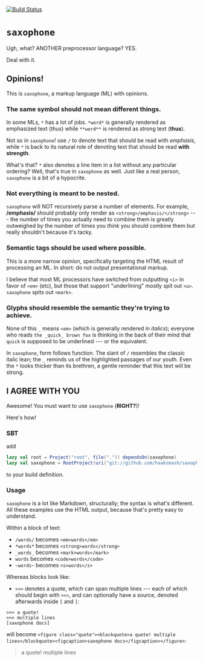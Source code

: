 [![Build Status](https://travis-ci.org/haaksmash/saxophone.svg?branch=master)](https://travis-ci.org/haaksmash/saxophone)

# `saxophone`
Ugh, what? ANOTHER preprocessor language? YES.

Deal with it.

## Opinions!
This is `saxophone`, a markup language (ML) with opinions.

### The same symbol should not mean different things.
In some MLs, `*` has a lot of jobs. `*word*` is generally rendered as emphasized text (*thus*) while `**word**` is rendered as strong text (**thus**).

Not so in `saxophone`! use `/` to denote text that should be read with *emphasis*, while `*` is back to its natural role of denoting text that should be read **with strength**.

What's that? `*` also denotes a line item in a list without any particular ordering? Well, that's true in `saxophone` as well. Just like a real person, `saxophone` is a bit of a hypocrite.

### Not everything is meant to be nested.
`saxophone` will NOT recursively parse a number of elements. For example, **/emphasis/**  should probably only render as `<strong>/emphasis/</strong>` --- the number of times you actually need to combine them is greatly outweighed by the number of times you *think* you should combine them but really shouldn't because it's tacky.

### Semantic tags should be used where possible.
This is a more narrow opinion, specifically targeting the HTML result of processing an ML. In short: do not output presentational markup.

I believe that most ML processors have switched from outputting `<i>` in favor of `<em>` (etc), but those that support "underlining" mostly spit out `<u>`. `saxophone` spits out `<mark>`.

### Glyphs should resemble the semantic they're trying to achieve.
None of this `_` means `<em>` (which is generally rendered in *italics*); everyone who reads `the _quick_ brown fox` is thinking in the back of their mind that `quick` is supposed to be underlined --- or the equivalent.

In `saxophone`, form follows function. The slant of `/` resembles the classic italic lean; the `_` reminds us of the highlighted passages of our youth. Even the `*` looks thicker than its brethren, a gentle reminder that this text will be strong.

## I AGREE WITH YOU
Awesome! You must want to use `saxophone` (**RIGHT?**)!

Here's how!

### SBT
add

```scala
lazy val root = Project("root", file(".")) dependsOn(saxophone)
lazy val saxophone = RootProject(uri("git://github.com/haaksmash/saxophone.git"))
```
to your build definition.

### Usage
`saxophone` is a lot like Markdown, structurally; the syntax is what's different. All these examples use the HTML output, because that's pretty easy to understand.

Within a block of text:

* `/words/` becomes `<em>words</em>`
* `*words*` becomes `<strong>words</strong>`
* `_words_` becomes `<mark>words</mark>`
* ``words`` becomes `<code>words</code>`
* `~words~` becomes `<s>words</s>`

Whereas blocks look like:

* `>>>` denotes a quote, which can span multiple lines --- each of which should begin with `>>>`, and can optionally have a source, denoted afterwards inside `[` and `]`:

```
>>> a quote!
>>> multiple lines
[saxophone docs]
```
will become `<figure class="quote"><blockquote>a quote! multiple lines</blockquote><figcaption>saxophone docs</figcaption></figure>`:

> a quote! multiple lines
